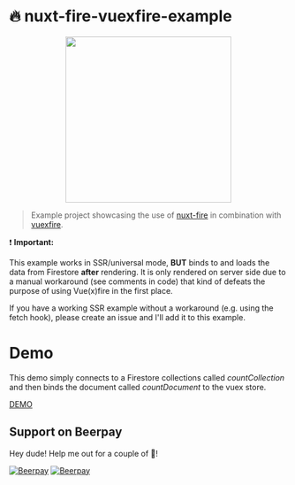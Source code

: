 # 🔥 nuxt-fire-vuexfire-example

<p align="center"><img align="center" height="300px" src="https://nuxt-fire-demo.firebaseapp.com/logo_text.png"/></p>

> Example project showcasing the use of [nuxt-fire](https://github.com/lupas/nuxt-fire) in combination with [vuexfire](https://github.com/vuejs/vuefire/tree/master/packages/vuexfire).

❗️ **Important:**

This example works in SSR/universal mode, **BUT** binds to and loads the data from Firestore **after** rendering. It is only rendered on server side due to a manual workaround (see comments in code) that kind of defeats the purpose of using Vue(x)fire in the first place.

If you have a working SSR example without a workaround (e.g. using the fetch hook), please create an issue and I'll add it to this example.

# Demo

This demo simply connects to a Firestore collections called _countCollection_ and then binds the document called _countDocument_ to the vuex store.

[DEMO](https://nuxt-fire-vuexfire.firebaseapp.com/)

## Support on Beerpay
Hey dude! Help me out for a couple of :beers:!

[![Beerpay](https://beerpay.io/lupas/nuxt-fire-vuexfire-example/badge.svg?style=beer-square)](https://beerpay.io/lupas/nuxt-fire-vuexfire-example)  [![Beerpay](https://beerpay.io/lupas/nuxt-fire-vuexfire-example/make-wish.svg?style=flat-square)](https://beerpay.io/lupas/nuxt-fire-vuexfire-example?focus=wish)